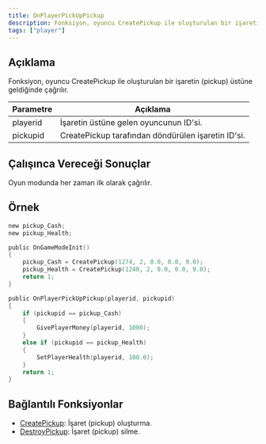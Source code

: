 ```yaml
---
title: OnPlayerPickUpPickup
description: Fonksiyon, oyuncu CreatePickup ile oluşturulan bir işaretin (pickup) üstüne geldiğinde çağrılır. 
tags: ["player"]
---
```


## Açıklama

Fonksiyon, oyuncu CreatePickup ile oluşturulan bir işaretin (pickup) üstüne geldiğinde çağrılır. 

| Parametre | Açıklama                                           |
| --------- | -------------------------------------------------- |
| playerid  | İşaretin üstüne gelen oyuncunun ID'si.             |
| pickupid  | CreatePickup tarafından döndürülen işaretin ID'si. |

## Çalışınca Vereceği Sonuçlar

Oyun modunda her zaman ilk olarak çağrılır. 

## Örnek

```c
new pickup_Cash;
new pickup_Health;

public OnGameModeInit()
{
    pickup_Cash = CreatePickup(1274, 2, 0.0, 0.0, 9.0);
    pickup_Health = CreatePickup(1240, 2, 0.0, 0.0, 9.0);
    return 1;
}

public OnPlayerPickUpPickup(playerid, pickupid)
{
    if (pickupid == pickup_Cash)
    {
        GivePlayerMoney(playerid, 1000);
    }
    else if (pickupid == pickup_Health)
    {
        SetPlayerHealth(playerid, 100.0);
    }
    return 1;
}
```

## Bağlantılı Fonksiyonlar

- [CreatePickup](../functions/CreatePickup): İşaret (pickup) oluşturma.
- [DestroyPickup](../functions/DestroyPickup): İşaret (pickup) silme.
